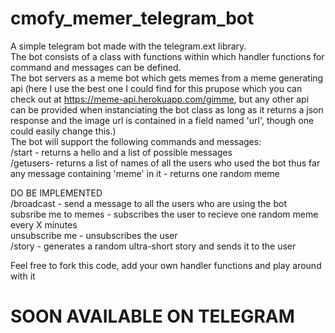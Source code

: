 # cmofy_memer_telegram_bot
A simple telegram bot made with the telegram.ext library.
<br>
The bot consists of a class with functions within which handler functions for command and messages can be defined.
<br>
The bot servers as a meme bot which gets memes from a meme generating api (here I use the best one I could find for this prupose which you can check out at https://meme-api.herokuapp.com/gimme,
but any other api can be provided when instanciating the bot class as long as it returns a json response and the image url is contained in a field named 'url', though one could easily change this.)
<br>
<bold>
The bot will support the following commands and messages:
<br>
/start - returns a hello and a list of possible messages
<br>
/getusers- returns a list of names of all the users who used the bot thus far
<br>
any message containing 'meme' in it - returns one random meme
<br>

DO BE IMPLEMENTED
<br>
/broadcast <MESSAGE> - send a message to all the users who are using the bot
  <br>
subsribe me to memes <MINUTES> - subscribes the user to recieve one random meme every X minutes
  <br>
unsubscribe me - unsubscribes the user
  <br>
/story - generates a random ultra-short story and sends it to the user
  <br>
  
Feel free to fork this code, add your own handler functions and play around with it
  <br>
  <h1>
SOON AVAILABLE ON TELEGRAM
  </h1>
  </bold>
